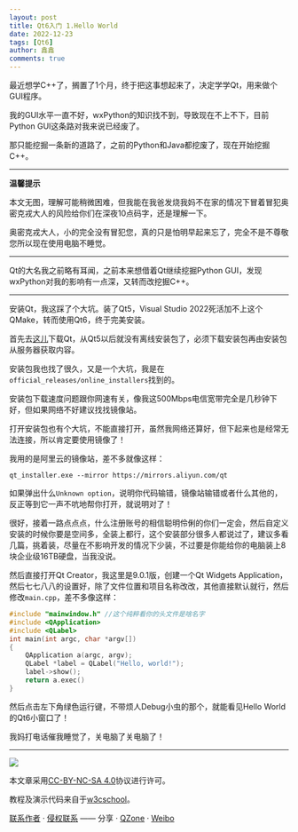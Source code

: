 ```yaml
---
layout: post
title: Qt6入门 1.Hello World
date: 2022-12-23
tags: [Qt6]
author: 鑫鑫
comments: true
---
```


最近想学C++了，搁置了1个月，终于把这事想起来了，决定学学Qt，用来做个GUI程序。

我的GUI水平一直不好，wxPython的知识找不到，导致现在不上不下，目前Python GUI这条路对我来说已经废了。

那只能挖掘一条新的道路了，之前的Python和Java都挖废了，现在开始挖掘C++。

---

**温馨提示**

本文无图，理解可能稍微困难，但我能在我爸发烧我妈不在家的情况下冒着冒犯奥密克戎大人的风险给你们在深夜10点码字，还是理解一下。

奥密克戎大人，小的完全没有冒犯您，真的只是怕明早起来忘了，完全不是不尊敬您所以现在使用电脑不睡觉。

---

Qt的大名我之前略有耳闻，之前本来想借着Qt继续挖掘Python GUI，发现wxPython对我的影响有一点深，又转而改挖掘C++。

---

安装Qt，我这踩了个大坑。装了Qt5，Visual Studio 2022死活加不上这个QMake，转而使用Qt6，终于完美安装。

首先去[这儿](https://download.qt.io)下载Qt，从Qt5以后就没有离线安装包了，必须下载安装包再由安装包从服务器获取内容。

安装包我也找了很久，又是一个大坑，我是在`official_releases/online_installers`找到的。

安装包下载速度问题跟你网速有关，像我这500Mbps电信宽带完全是几秒钟下好，但如果网络不好建议找找镜像站。

打开安装包也有个大坑，不能直接打开，虽然我网络还算好，但下起来也是经常无法连接，所以肯定要使用镜像了！

我用的是阿里云的镜像站，差不多就像这样：

```batch
qt_installer.exe --mirror https://mirrors.aliyun.com/qt
```

如果弹出什么`Unknown option`，说明你代码输错，镜像站输错或者什么其他的，反正等到它一声不吭地帮你打开，就说明对了！

很好，接着一路点点点，什么注册账号的相信聪明伶俐的你们一定会，然后自定义安装的时候你要是空间多，全装上都行，这个安装部分很多人都说过了，建议多看几篇，挑着装，尽量在不影响开发的情况下少装，不过要是你能给你的电脑装上8块企业级16TB硬盘，当我没说。

然后直接打开Qt Creator，我这里是9.0.1版，创建一个Qt Widgets Application，然后七七八八的设置好，除了文件位置和项目名称改改，其他直接默认就行，然后修改`main.cpp`，差不多像这样：

```cpp
#include "mainwindow.h" //这个纯粹看你的头文件是啥名字
#include <QApplication>
#include <QLabel>
int main(int argc, char *argv[])
{
    QApplication a(argc, argv);
    QLabel *label = QLabel("Hello, world!");
    label->show();
    return a.exec()
}
```

然后点击左下角绿色运行键，不带烦人Debug小虫的那个，就能看见Hello World的Qt6小窗口了！

我妈打电话催我睡觉了，关电脑了关电脑了！

---

[![](https://licensebuttons.net/l/by-nc-sa/3.0/88x31.png)](/goto?link=https://creativecommons.org/licenses/by-nc-sa/4.0/)

本文章采用[CC-BY-NC-SA 4.0](/goto?link=https://creativecommons.org/licenses/by-nc-sa/4.0/)协议进行许可。

教程及演示代码来自于[w3cschool](https://www.w3cschool.cn/learnroadqt/c84q1j3t.html)。

[联系作者](mailto:blog@xinxin2021.tk) · [侵权联系](mailto:tort@xinxin2021.tk) —— 分享 · [QZone](/goto?link=https://sns.qzone.qq.com/cgi-bin/qzshare/cgi_qzshare_onekey?url=https%3A%2F%2Fblog.xinxin2021.tk%2Fqt6_1%2F&title=Qt6%E5%85%A5%E9%97%A8+1.Hello+World&site=%E9%91%AB%E5%8D%9A%E5%AE%A2) · [Weibo](/goto?link=https://service.weibo.com/share/share.php?url=https%3A%2F%2Fblog.xinxin2021.tk%2Fqt6_1%2F&count=1&title=Qt6%E5%85%A5%E9%97%A8+1.Hello+World&language=zh_cn)

